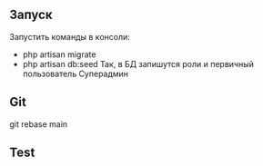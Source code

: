 

## Запуск

Запустить команды в консоли:
- php artisan migrate
- php artisan db:seed
Так, в БД запишутся роли и первичный пользователь Суперадмин

## Git
git rebase main

## Test
